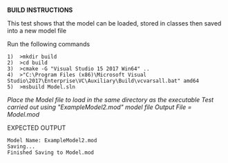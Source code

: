 **BUILD INSTRUCTIONS**

This test shows that the model can be loaded, stored in classes then saved into a new model file

Run the following commands
~~~~~~~~~~~~~~~~~~~~~~~~~~~~~~~~
1)	>mkdir build
2)	>cd build
3)	>cmake -G "Visual Studio 15 2017 Win64" ..
4)	>"C:\Program Files (x86)\Microsoft Visual Studio\2017\Enterprise\VC\Auxiliary\Build\vcvarsall.bat" amd64
5)	>msbuild Model.sln
~~~~~~~~~~~~~~~~~~~~~~~~~~~~~~~~

*Place the Model file to load in the same directory as the executable*
*Test carried out using "ExampleModel2.mod" model file*
*Output File = Model.mod*

EXPECTED OUTPUT
~~~~~~~~~~~~~~~~~~~~~~~~~~~~~~~~
Model Name: ExampleModel2.mod
Saving...
Finished Saving to Model.mod
~~~~~~~~~~~~~~~~~~~~~~~~~~~~~~~~
